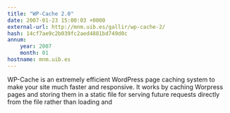```yaml
---
title: "WP-Cache 2.0"
date: 2007-01-23 15:00:03 +0000
external-url: http://mnm.uib.es/gallir/wp-cache-2/
hash: 14cf7ae9c2b039fc2aed4881bd749d0c
annum:
    year: 2007
    month: 01
hostname: mnm.uib.es
---
```


WP-Cache is an extremely efficient WordPress page caching system to make your site much faster and responsive. It works by caching Worpress pages and storing them in a static file for serving future requests directly from the file rather than loading and
